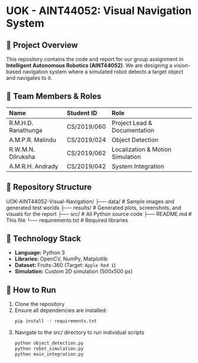 # UOK - AINT44052: Visual Navigation System

## 🎯 Project Overview
This repository contains the code and report for our group assignment in **Intelligent Autonomous Robotics (AINT44052)**. We are designing a vision-based navigation system where a simulated robot detects a target object and navigates to it.


## 👥 Team Members & Roles
| Name | Student ID | Role |
| :--- | :--- | :--- |
| R.M.H.D. Ranathunga | CS/2019/060 | Project Lead & Documentation |
| A.M.P.R. Malindu | CS/2019/024 | Object Detection |
| R.W.M.N. Dilruksha | CS/2019/062 | Localization & Motion Simulation |
| A.M.R.H. Andrady | CS/2019/042 | System Integration |


## 📁 Repository Structure
UOK-AINT44052-Visual-Navigation/
├── data/  # Sample images and generated test worlds
├── results/  # Generated plots, screenshots, and visuals for the report
├── src/  # All Python source code
├── README.md  # This file
└── requirements.txt  # Required libraries


## 🚀 Technology Stack
- **Language:** Python 3
- **Libraries:** OpenCV, NumPy, Matplotlib
- **Dataset:** Fruits-360 (Target: `Apple Red 1`)
- **Simulation:** Custom 2D simulation (500x500 px)


## 🧪 How to Run
1. Clone the repository
2. Ensure all dependencies are installed:
   ```bash
   pip install -r requirements.txt
3. Navigate to the src/ directory to run individual scripts
    ```bash
   python object_detection.py
   python robot_simulation.py
   python main_integration.py